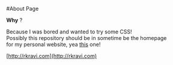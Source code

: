 #About Page

**Why** ?

Because I was  bored and wanted to try some CSS!  
Possibly this repository should be in sometime be the homepage  
for my personal website, yea [this](http://rkravi.com) one!

[http://rkravi.com](http://rkravi.com)

